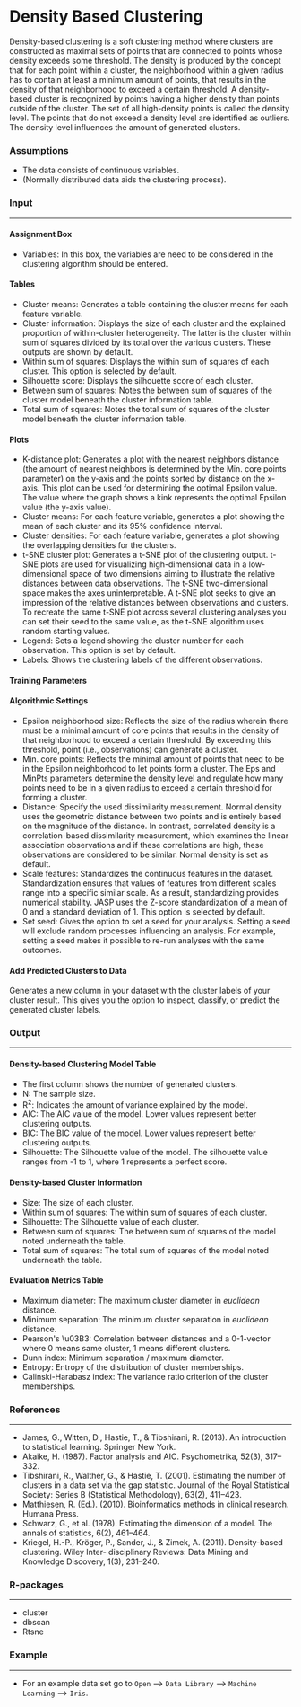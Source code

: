 Density Based Clustering
===

Density-based clustering is a soft clustering method where clusters are constructed as maximal sets of points that are connected to points whose density exceeds some threshold. The density is produced by the concept that for each point within a cluster, the neighborhood within a given radius has to contain at least a minimum amount of points, that results in the density of that neighborhood to exceed a certain threshold. A density-based cluster is recognized by points having a higher density than points outside of the cluster. The set of all high-density points is called the density level. The points that do not exceed a density level are identified as outliers. The density level influences the amount of generated clusters. 

### Assumptions
- The data consists of continuous variables.
- (Normally distributed data aids the clustering process).

### Input 
-------
#### Assignment Box 
- Variables: In this box, the variables are need to be considered in the clustering algorithm should be entered. 

#### Tables  
- Cluster means: Generates a table containing the cluster means for each feature variable.
- Cluster information: Displays the size of each cluster and the explained proportion of within-cluster heterogeneity. The latter is the cluster within sum of squares divided by its total over the various clusters. These outputs are shown by default. 
- Within sum of squares: Displays the within sum of squares of each cluster. This option is selected by default.
- Silhouette score: Displays the silhouette score of each cluster.
- Between sum of squares: Notes the between sum of squares of the cluster model beneath the cluster information table.
- Total sum of squares: Notes the total sum of squares of the cluster model beneath the cluster information table.

#### Plots
- K-distance plot: Generates a plot with the nearest neighbors distance (the amount of nearest neighbors is determined by the Min. core points parameter) on the y-axis and the points sorted by distance on the x-axis. This plot can be used for determining the optimal Epsilon value. The value where the graph shows a kink represents the optimal Epsilon value (the y-axis value).
- Cluster means: For each feature variable, generates a plot showing the mean of each cluster and its 95% confidence interval.
- Cluster densities: For each feature variable, generates a plot showing the overlapping densities for the clusters.
- t-SNE cluster plot: Generates a t-SNE plot of the clustering output. t-SNE plots are used for visualizing high-dimensional data in a low-dimensional space of two dimensions aiming to illustrate the relative distances between data observations. The t-SNE two-dimensional space makes the axes uninterpretable. A t-SNE plot seeks to give an impression of the relative distances between observations and clusters. To recreate the same t-SNE plot across several clustering analyses you can set their seed to the same value, as the t-SNE algorithm uses random starting values.
- Legend: Sets a legend showing the cluster number for each observation. This option is set by default.
- Labels: Shows the clustering labels of the different observations.

#### Training Parameters 
#### Algorithmic Settings
- Epsilon neighborhood size: Reflects the size of the radius wherein there must be a minimal amount of core points that results in the density of that neighborhood to exceed a certain threshold. By exceeding this threshold, point (i.e., observations) can generate a cluster.
- Min. core points: Reflects the minimal amount of points that need to be in the Epsilon neighborhood to let points form a cluster. The Eps and MinPts parameters determine the density level and regulate how many points need to be in a given radius to exceed a certain threshold for forming a cluster.
- Distance: Specify the used dissimilarity measurement. Normal density uses the geometric distance between two points and is entirely based on the magnitude of the distance. In contrast, correlated density is a correlation-based dissimilarity measurement, which examines the linear association observations and if these correlations are high, these observations are considered to be similar. Normal density is set as default.
- Scale features: Standardizes the continuous features in the dataset. Standardization ensures that values of features from different scales range into a specific similar scale. As a result, standardizing provides numerical stability. JASP uses the Z-score standardization of a mean of 0 and a standard deviation of 1. This option is selected by default.
- Set seed: Gives the option to set a seed for your analysis. Setting a seed will exclude random processes influencing an analysis. For example, setting a seed makes it possible to re-run analyses with the same outcomes.

#### Add Predicted Clusters to Data
Generates a new column in your dataset with the cluster labels of your cluster result. This gives you the option to inspect, classify, or predict the generated cluster labels.

### Output
-------

#### Density-based Clustering Model Table
- The first column shows the number of generated clusters.
- N: The sample size.
- R<sup>2</sup>: Indicates the amount of variance explained by the model.
- AIC: The AIC value of the model. Lower values represent better clustering outputs.
- BIC: The BIC value of the model. Lower values represent better clustering outputs.
- Silhouette: The Silhouette value of the model. The silhouette value ranges from -1 to 1, where 1 represents a perfect score.

#### Density-based Cluster Information
- Size: The size of each cluster.
- Within sum of squares: The within sum of squares of each cluster.
- Silhouette: The Silhouette value of each cluster.
- Between sum of squares: The between sum of squares of the model noted underneath the table.
- Total sum of squares: The total sum of squares of the model noted underneath the table.

#### Evaluation Metrics Table
- Maximum diameter: The maximum cluster diameter in *euclidean* distance.
- Minimum separation: The minimum cluster separation in *euclidean* distance.
- Pearson's \u03B3: Correlation between distances and a 0-1-vector where 0 means same cluster, 1 means different clusters. 
- Dunn index: Minimum separation / maximum diameter. 
- Entropy: Entropy of the distribution of cluster memberships.
- Calinski-Harabasz index: The variance ratio criterion of the cluster memberships.

### References
-------
- James, G., Witten, D., Hastie, T., & Tibshirani, R. (2013). An introduction to statistical learning. Springer New York.
- Akaike, H. (1987). Factor analysis and AIC. Psychometrika, 52(3), 317–332.
- Tibshirani, R., Walther, G., & Hastie, T. (2001). Estimating the number of clusters in a data set via the gap statistic. Journal of the Royal Statistical Society: Series B (Statistical Methodology), 63(2), 411–423.
- Matthiesen, R. (Ed.). (2010). Bioinformatics methods in clinical research. Humana Press.
- Schwarz, G., et al. (1978). Estimating the dimension of a model. The annals of statistics, 6(2), 461–464.
- Kriegel, H.-P., Kröger, P., Sander, J., & Zimek, A. (2011). Density-based clustering. Wiley Inter- disciplinary Reviews: Data Mining and Knowledge Discovery, 1(3), 231–240.

### R-packages 
--- 
- cluster
- dbscan
- Rtsne

### Example 
--- 
- For an example data set go to `Open` --> `Data Library` --> `Machine Learning` --> `Iris`.  

